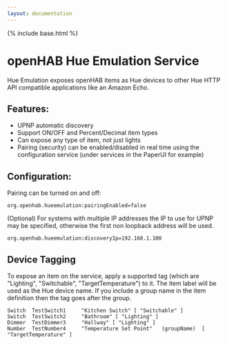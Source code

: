 ```yaml
---
layout: documentation
---
```


{% include base.html %}

# openHAB Hue Emulation Service

Hue Emulation exposes openHAB items as Hue devices to other Hue HTTP API compatible applications like an Amazon Echo.  

## Features:

* UPNP automatic discovery 
* Support ON/OFF and Percent/Decimal item types
* Can expose any type of item, not just lights
* Pairing (security) can be enabled/disabled in real time using the configuration service (under services in the PaperUI for example)  

## Configuration:

Pairing can be turned on and off:

```
org.openhab.hueemulation:pairingEnabled=false
```

(Optional) For systems with multiple IP addresses the IP to use for UPNP may be specified, otherwise the first non loopback address will be used.

```
org.openhab.hueemulation:discoveryIp=192.168.1.100
```

## Device Tagging
To expose an item on the service, apply a supported tag (which are "Lighting", "Switchable", "TargetTemperature") to it.  The item label will be used as the Hue device name. If you include a group name in the item definition then the tag goes after the group.

```
Switch  TestSwitch1     "Kitchen Switch" [ "Switchable" ]
Switch  TestSwitch2     "Bathroom" [ "Lighting" ]
Dimmer  TestDimmer3     "Hallway" [ "Lighting" ]
Number  TestNumber4     "Temperature Set Point"   (groupName)  [ "TargetTemperature" ]
```
